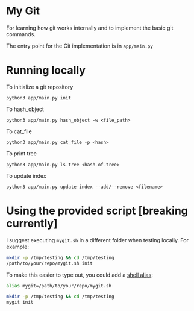 
# My Git

For learning how git works internally and to implement the basic git commands.

The entry point for the Git implementation is in `app/main.py`

# Running locally

To initialize a git repository
``` 
python3 app/main.py init
```

To hash_object
```
python3 app/main.py hash_object -w <file_path>
```

To cat_file
```
python3 app/main.py cat_file -p <hash>
```

To print tree
```
python3 app/main.py ls-tree <hash-of-tree>
```

To update index
```
python3 app/main.py update-index --add/--remove <filename>
```


# Using the provided script [breaking currently]
I suggest executing `mygit.sh` in a different folder when testing locally.
For example:

```sh
mkdir -p /tmp/testing && cd /tmp/testing
/path/to/your/repo/mygit.sh init
```

To make this easier to type out, you could add a
[shell alias](https://shapeshed.com/unix-alias/):

```sh
alias mygit=/path/to/your/repo/mygit.sh

mkdir -p /tmp/testing && cd /tmp/testing
mygit init
```

